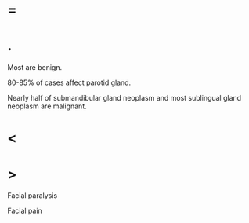 # =

# .

Most are benign.

80-85% of cases affect parotid gland.

Nearly half of submandibular gland neoplasm and most sublingual gland neoplasm are malignant.

# <

# >

Facial paralysis

Facial pain
